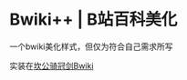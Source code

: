 # Bwiki++ | B站百科美化

一个bwiki美化样式，但仅为符合自己需求所写

实装在[坎公骑冠剑Bwiki](https://wiki.biligame.com/gt/%E9%A6%96%E9%A1%B5)
